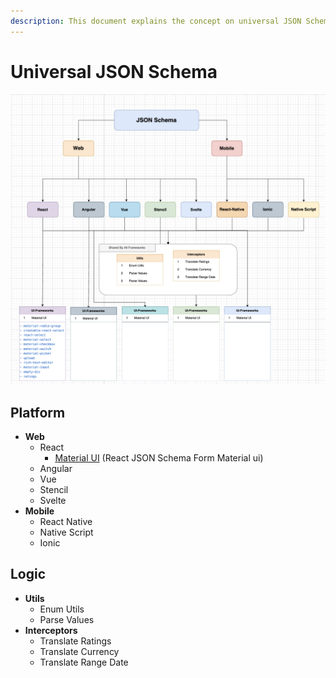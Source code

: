 ```yaml
---
description: This document explains the concept on universal JSON Schema
---
```


# Universal JSON Schema

![Rough Diagram explaining the flow of cross framework connections](<.gitbook/assets/image (18) (1).png>)

## Platform

* **Web**
  * React&#x20;
    * [Material UI](universal-json-schema/platform/web/react/material-ui/) (React JSON Schema Form Material ui)
  * Angular&#x20;
  * Vue&#x20;
  * Stencil&#x20;
  * Svelte&#x20;
* **Mobile**
  * React Native
  * Native Script
  * Ionic

## Logic

* **Utils**
  * Enum Utils
  * Parse Values
* **Interceptors**
  * Translate Ratings
  * Translate Currency
  * Translate Range Date

